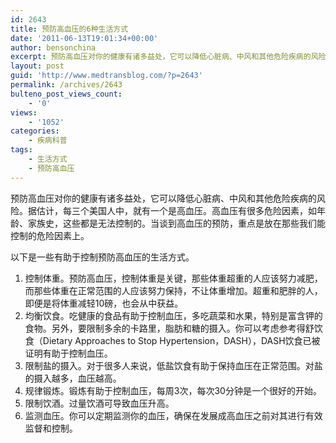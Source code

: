 ```yaml
---
id: 2643
title: 预防高血压的6种生活方式
date: '2011-06-13T19:01:34+00:00'
author: bensonchina
excerpt: 预防高血压对你的健康有诸多益处，它可以降低心脏病、中风和其他危险疾病的风险，以下是一些有助于控制预防高血压的生活方式。
layout: post
guid: 'http://www.medtransblog.com/?p=2643'
permalink: /archives/2643
bulteno_post_views_count:
    - '0'
views:
    - '1052'
categories:
    - 疾病科普
tags:
    - 生活方式
    - 预防高血压
---
```


预防高血压对你的健康有诸多益处，它可以降低心脏病、中风和其他危险疾病的风险。据估计，每三个美国人中，就有一个是高血压。高血压有很多危险因素，如年龄、家族史，这些都是无法控制的。当谈到高血压的预防，重点是放在那些我们能控制的危险因素上。

以下是一些有助于控制预防高血压的生活方式。

1. 控制体重。预防高血压，控制体重是关键，那些体重超重的人应该努力减肥，而那些体重在正常范围的人应该努力保持，不让体重增加。超重和肥胖的人，即便是将体重减轻10磅，也会从中获益。
2. 均衡饮食。吃健康的食品有助于控制血压，多吃蔬菜和水果，特别是富含钾的食物。另外，要限制多余的卡路里，脂肪和糖的摄入。你可以考虑参考得舒饮食（Dietary Approaches to Stop Hypertension，DASH），DASH饮食已被证明有助于控制血压。
3. 限制盐的摄入。对于很多人来说，低盐饮食有助于保持血压在正常范围。对盐的摄入越多，血压越高。
4. 规律锻炼。锻炼有助于控制血压，每周3次，每次30分钟是一个很好的开始。
5. 限制饮酒。过量饮酒可导致血压升高。
6. 监测血压。你可以定期监测你的血压，确保在发展成高血压之前对其进行有效监督和控制。